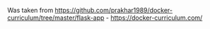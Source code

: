 Was taken from https://github.com/prakhar1989/docker-curriculum/tree/master/flask-app - https://docker-curriculum.com/
